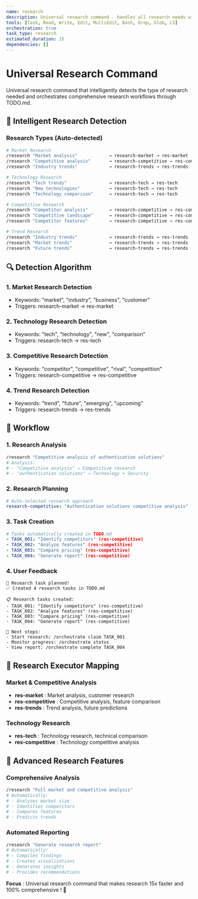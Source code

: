 ```yaml
---
name: research
description: Universal research command - handles all research needs with intelligent topic detection
tools: [Task, Read, Write, Edit, MultiEdit, Bash, Grep, Glob, LS]
orchestration: true
task_type: research
estimated_duration: 15
dependencies: []
---
```


# Universal Research Command

Universal research command that intelligently detects the type of research needed and orchestrates comprehensive research workflows through TODO.md.

## 🎯 Intelligent Research Detection

### Research Types (Auto-detected)
```bash
# Market Research
/research "Market analysis"            → research-market → res-market
/research "Competitive analysis"       → research-competitive → res-competitive
/research "Industry trends"            → research-trends → res-trends

# Technology Research
/research "Tech trends"                → research-tech → res-tech
/research "New technologies"           → research-tech → res-tech
/research "Technology comparison"      → research-tech → res-tech

# Competitive Research
/research "Competitor analysis"        → research-competitive → res-competitive
/research "Competitive landscape"      → research-competitive → res-competitive
/research "Competitor features"        → research-competitive → res-competitive

# Trend Research
/research "Industry trends"            → research-trends → res-trends
/research "Market trends"              → research-trends → res-trends
/research "Future trends"              → research-trends → res-trends
```

## 🔍 Detection Algorithm

### 1. **Market Research Detection**
- Keywords: "market", "industry", "business", "customer"
- Triggers: research-market → res-market

### 2. **Technology Research Detection**
- Keywords: "tech", "technology", "new", "comparison"
- Triggers: research-tech → res-tech

### 3. **Competitive Research Detection**
- Keywords: "competitor", "competitive", "rival", "competition"
- Triggers: research-competitive → res-competitive

### 4. **Trend Research Detection**
- Keywords: "trend", "future", "emerging", "upcoming"
- Triggers: research-trends → res-trends

## 🚀 Workflow

### 1. **Research Analysis**
```bash
/research "Competitive analysis of authentication solutions"
# Analysis:
# - "Competitive analysis" → Competitive research
# - "authentication solutions" → Technology + Security
```

### 2. **Research Planning**
```yaml
# Auto-selected research approach
research-competitive: "Authentication solutions competitive analysis"
```

### 3. **Task Creation**
```yaml
# Tasks automatically created in TODO.md
- TASK_001: "Identify competitors" (res-competitive)
- TASK_002: "Analyze features" (res-competitive)
- TASK_003: "Compare pricing" (res-competitive)
- TASK_004: "Generate report" (res-competitive)
```

### 4. **User Feedback**
```
🔬 Research task planned!
✅ Created 4 research tasks in TODO.md

📋 Research tasks created:
- TASK_001: "Identify competitors" (res-competitive)
- TASK_002: "Analyze features" (res-competitive)
- TASK_003: "Compare pricing" (res-competitive)
- TASK_004: "Generate report" (res-competitive)

🚀 Next steps:
- Start research: /orchestrate claim TASK_001
- Monitor progress: /orchestrate status
- View report: /orchestrate complete TASK_004
```

## 🎯 Research Executor Mapping

### Market & Competitive Analysis
- **res-market** : Market analysis, customer research
- **res-competitive** : Competitive analysis, feature comparison
- **res-trends** : Trend analysis, future predictions

### Technology Research
- **res-tech** : Technology research, technical comparison
- **res-competitive** : Technology competitive analysis

## 🔧 Advanced Research Features

### **Comprehensive Analysis**
```bash
/research "Full market and competitive analysis"
# Automatically:
# - Analyzes market size
# - Identifies competitors
# - Compares features
# - Predicts trends
```

### **Automated Reporting**
```bash
/research "Generate research report"
# Automatically:
# - Compiles findings
# - Creates visualizations
# - Generates insights
# - Provides recommendations
```

**Focus** : Universal research command that makes research 15x faster and 100% comprehensive ! 🔬 